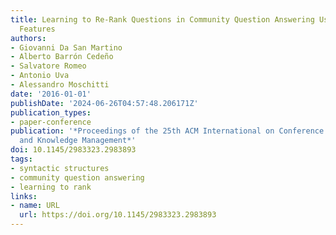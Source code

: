 ```yaml
---
title: Learning to Re-Rank Questions in Community Question Answering Using Advanced
  Features
authors:
- Giovanni Da San Martino
- Alberto Barrón Cedeño
- Salvatore Romeo
- Antonio Uva
- Alessandro Moschitti
date: '2016-01-01'
publishDate: '2024-06-26T04:57:48.206171Z'
publication_types:
- paper-conference
publication: '*Proceedings of the 25th ACM International on Conference on Information
  and Knowledge Management*'
doi: 10.1145/2983323.2983893
tags:
- syntactic structures
- community question answering
- learning to rank
links:
- name: URL
  url: https://doi.org/10.1145/2983323.2983893
---
```

